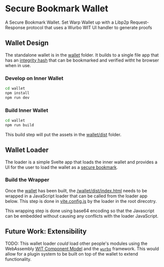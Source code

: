 # Secure Bookmark Wallet

A Secure Bookmark Wallet. Set Warp Wallet up with a Libp2p Request-Response protocol that uses a Wurbo WIT UI handler to generate proofs

## Wallet Design

The standalone wallet is in the [wallet](/wallet) folder. It builds to a single file app that has an [integrity hash](https://coins.github.io/secure-bookmark/) that can be bookmarked and verified witht he browser when in use.

### Develop on Inner Wallet

```bash
cd wallet
npm install
npm run dev
```

### Build Inner Wallet

```bash
cd wallet
npm run build
```

This build step will put the assets in the [wallet/dist](/wallet/dist) folder.

## Wallet Loader

The loader is a simple Svelte app that loads the inner wallet and provides a UI for the user to load the wallet as a [secure bookmark](https://coins.github.io/secure-bookmark/).

### Build the Wrapper

Once the [wallet](/wallet) has been built, the [/wallet/dist/index.html](/wallet/dist/index.html) needs to be wrapped in a JavaScript loader that can be called from the loader app below. This step is done in [vite.config.js](/vite.config.js) by the loader in the root direcotry.

This wrapping step is done using base64 encoding so that the Javascript can be embedded without causing any conflicts with the loader JavaScript.

## Future Work: Extensibility

TODO: This wallet loader _could_ load other people's modules using the WebAssembly [WIT Component Model](https://github.com/WebAssembly/component-model/blob/main/design/mvp/WIT.md) and the [`wurbo`](https://github.com/DougAnderson444/wurbo) framework. This would allow for a plugin system to be built on top of the wallet to extend functionality.
